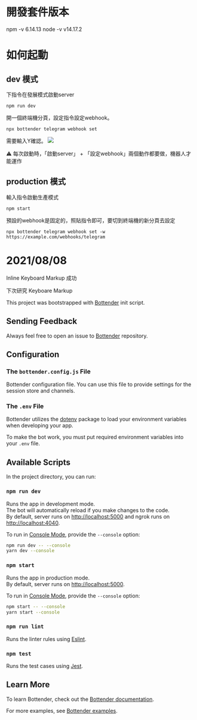 # 開發套件版本
npm -v 6.14.13
node -v v14.17.2

# 如何起動
## dev 模式
下指令在發展模式啟動server
```
npm run dev
```

開一個終端機分頁，設定指令設定webhook。
```
npx bottender telegram webhook set
```
需要輸入Y確認。
![](https://i.imgur.com/iCPLUlY.png)

:warning: 每次啟動時，「啟動server」 + 「設定webhook」兩個動作都要做，機器人才能運作

## production 模式
輸入指令啟動生產模式
```
npm start
```
預設的webhook是固定的，照貼指令即可，要切到終端機的新分頁去設定
```
npx bottender telegram webhook set -w https://example.com/webhooks/telegram
```
# 2021/08/08
Inline Keyboard Markup 成功



下次研究 Keyboare Markup




This project was bootstrapped with
[Bottender](https://github.com/Yoctol/bottender) init script.

## Sending Feedback

Always feel free to open an issue to
[Bottender](https://github.com/Yoctol/bottender/issues) repository.

## Configuration

### The `bottender.config.js` File

Bottender configuration file. You can use this file to provide settings for the session store and channels.

### The `.env` File

Bottender utilizes the [dotenv](https://www.npmjs.com/package/dotenv) package to load your environment variables when developing your app.

To make the bot work, you must put required environment variables into your `.env` file.

## Available Scripts

In the project directory, you can run:

### `npm run dev`

Runs the app in development mode.<br>
The bot will automatically reload if you make changes to the code.<br>
By default, server runs on [http://localhost:5000](http://localhost:5000) and ngrok runs on [http://localhost:4040](http://localhost:4040).

To run in [Console Mode](https://bottender.js.org/docs/en/the-basics-console-mode), provide the `--console` option:

```sh
npm run dev -- --console
yarn dev --console
```

### `npm start`

Runs the app in production mode.<br>
By default, server runs on [http://localhost:5000](http://localhost:5000).

To run in [Console Mode](https://bottender.js.org/docs/en/the-basics-console-mode), provide the `--console` option:

```sh
npm start -- --console
yarn start --console
```

### `npm run lint`

Runs the linter rules using [Eslint](https://eslint.org/).

### `npm test`

Runs the test cases using [Jest](https://jestjs.io/).

## Learn More

To learn Bottender, check out the [Bottender documentation](https://bottender.js.org/docs/en/getting-started).

For more examples, see [Bottender examples](https://github.com/Yoctol/bottender/tree/master/examples).
